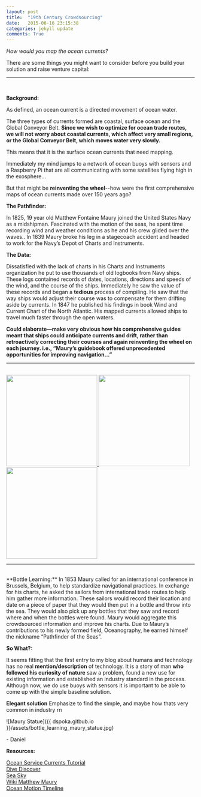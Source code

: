 ```yaml
---
layout: post
title:  "19th Century Crowdsourcing"
date:   2015-06-16 23:15:38
categories: jekyll update
comments: True
---
```


*How would you map the ocean currents?*

There are some things you might want to consider before you build your solution and raise venture capital:

---

<br>

**Background:**

As defined, an ocean current is a directed movement of ocean water. 

The three types of currents formed are coastal, surface ocean and the Global Conveyor Belt. **Since we wish to optimize for ocean trade routes, we will not worry about coastal currents, which affect very small regions, or the Global Conveyor Belt, which moves water very slowly.**

This means that it is the surface ocean currents that need mapping.

Immediately my mind jumps to a network of ocean buoys with sensors and a Raspberry Pi that are all communicating with some satellites flying high in the exosphere…

But that might be **reinventing the wheel**--how were the first comprehensive maps of ocean currents made over 150 years ago?


**The Pathfinder:**

In 1825, 19 year old Matthew Fontaine Maury joined the United States Navy as a midshipman. Fascinated with the motion of the seas, he  spent time recording wind and weather conditions as he and his crew glided over the waves.. In 1839 Maury broke his leg in a stagecoach accident and headed to work for the Navy’s Depot of Charts and Instruments. 

**The Data:**

Dissatisfied with the lack of charts in his Charts and Instruments organization he put to use thousands of old logbooks from Navy ships. These logs contained records of dates, locations, directions and speeds of the wind, and the course of the ships. Immediately he saw the value of these records and began a **tedious** process of compiling. He saw that the way ships would adjust their course was to compensate for them drifting aside by currents. In 1847 he published his findings in book Wind and Current Chart of the North Atlantic. His mapped currents allowed ships to travel much faster through the open waters. 

**Could elaborate—make very obvious how his comprehensive guides meant that ships could anticipate currents and drift, rather than retroactively correcting their courses and again reinventing the wheel on each journey.  i.e., “Maury’s guidebook offered unprecedented opportunities for improving navigation…”**


---
<br>
<a href="http://dspoka.github.io/assets/bottle_learning_maury_map1.jpg">
	<img src="../../../../../assets/bottle_learning_maury_map1LowQ.jpg" style="width: 243.333px;"/>
</a>
<a href="http://dspoka.github.io/assets/bottle_learning_maury_map2.jpg">
	<img src="../../../../../assets/bottle_learning_maury_map2.jpg" style="width: 243.333px;"/>
</a>
<a href="http://dspoka.github.io/assets/bottle_learning_maury_map3.jpg">
	<img src="../../../../../assets/bottle_learning_maury_map3.jpg" style="width: 243.333px;"/>
</a>
<br>

---
<br>
**Bottle Learning:**
In 1853 Maury called for an international conference in Brussels, Belgium, to help standardize navigational practices. In exchange for his charts, he asked the sailors from international trade routes to help him gather more information.  These sailors would record their location and date on a piece of paper that they would then put in a bottle and throw into the sea. They would also pick up any bottles that they saw and record where and when the bottles were found. Maury would aggregate this crowdsourced information and improve his charts. Due to Maury’s contributions to his newly formed field, Oceanography, he earned himself the nickname “Pathfinder of the Seas”.

**So What?:**

It seems fitting that the first entry to my blog about humans and technology has no real **mention/description** of technology. It is a story of man **who followed his curiosity of nature** saw a problem, found a new use for existing information and established an industry standard in the process. Although now, we do use buoys with sensors it is important to be able to come up with the simple baseline solution.

**Elegant solution**
Emphasize to find the simple, and maybe how thats very common in industry rn


![Maury Statue]({{ dspoka.gitbub.io }}/assets/bottle_learning_maury_statue.jpg)

\- Daniel

**Resources:**

<a href="http://oceanservice.noaa.gov/education/tutorial_currents/welcome.html"> Ocean Service Currents Tutorial</a>
<br>
<a href="http://www.divediscover.whoi.edu/history-ocean/maury.html"> Dive Discover</a>
<br>
<a href="http://www.seasky.org/ocean-exploration/ocean-explorers-matthew-maury.html"> Sea Sky </a>
<br>
<a href="https://en.wikipedia.org/wiki/Matthew_Fontaine_Maury">Wiki Matthew Maury</a>
<br>
<a href="http://oceanmotion.org/html/background/timeline1800.html"> Ocean Motion Timeline</a>

